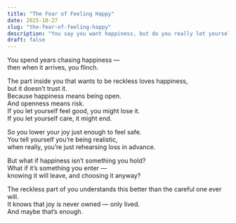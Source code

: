 ```yaml
---
title: "The Fear of Feeling Happy"
date: 2025-10-27
slug: "the-fear-of-feeling-happy"
description: "You say you want happiness, but do you really let yourself have it?"
draft: false
---
```


You spend years chasing happiness —  
then when it arrives, you flinch.

The part inside you that wants to be reckless loves happiness,  
but it doesn’t trust it.  
Because happiness means being open.  
And openness means risk.  
If you let yourself feel good, you might lose it.  
If you let yourself care, it might end.

So you lower your joy just enough to feel safe.  
You tell yourself you’re being realistic,  
when really, you’re just rehearsing loss in advance.

But what if happiness isn’t something you hold?  
What if it’s something you enter —  
knowing it will leave, and choosing it anyway?

The reckless part of you understands this better than the careful one ever will.  
It knows that joy is never owned — only lived.  
And maybe that’s enough.
